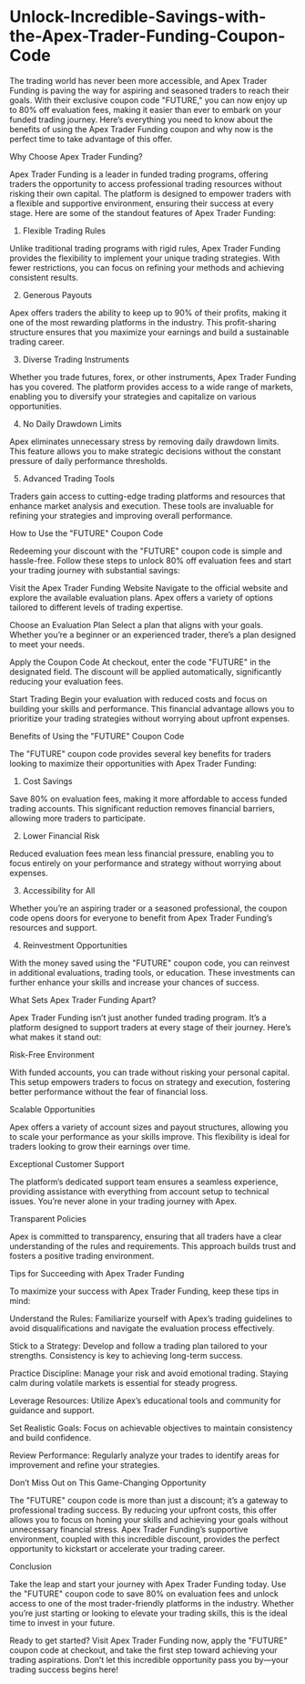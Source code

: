 # Unlock-Incredible-Savings-with-the-Apex-Trader-Funding-Coupon-Code
The trading world has never been more accessible, and Apex Trader Funding is paving the way for aspiring and seasoned traders to reach their goals. With their exclusive coupon code "FUTURE," you can now enjoy up to 80% off evaluation fees, making it easier than ever to embark on your funded trading journey. Here’s everything you need to know about the benefits of using the Apex Trader Funding coupon and why now is the perfect time to take advantage of this offer.

Why Choose Apex Trader Funding?

Apex Trader Funding is a leader in funded trading programs, offering traders the opportunity to access professional trading resources without risking their own capital. The platform is designed to empower traders with a flexible and supportive environment, ensuring their success at every stage. Here are some of the standout features of Apex Trader Funding:

1. Flexible Trading Rules

Unlike traditional trading programs with rigid rules, Apex Trader Funding provides the flexibility to implement your unique trading strategies. With fewer restrictions, you can focus on refining your methods and achieving consistent results.

2. Generous Payouts

Apex offers traders the ability to keep up to 90% of their profits, making it one of the most rewarding platforms in the industry. This profit-sharing structure ensures that you maximize your earnings and build a sustainable trading career.

3. Diverse Trading Instruments

Whether you trade futures, forex, or other instruments, Apex Trader Funding has you covered. The platform provides access to a wide range of markets, enabling you to diversify your strategies and capitalize on various opportunities.

4. No Daily Drawdown Limits

Apex eliminates unnecessary stress by removing daily drawdown limits. This feature allows you to make strategic decisions without the constant pressure of daily performance thresholds.

5. Advanced Trading Tools

Traders gain access to cutting-edge trading platforms and resources that enhance market analysis and execution. These tools are invaluable for refining your strategies and improving overall performance.

How to Use the "FUTURE" Coupon Code

Redeeming your discount with the "FUTURE" coupon code is simple and hassle-free. Follow these steps to unlock 80% off evaluation fees and start your trading journey with substantial savings:

Visit the Apex Trader Funding Website
Navigate to the official website and explore the available evaluation plans. Apex offers a variety of options tailored to different levels of trading expertise.

Choose an Evaluation Plan
Select a plan that aligns with your goals. Whether you’re a beginner or an experienced trader, there’s a plan designed to meet your needs.

Apply the Coupon Code
At checkout, enter the code "FUTURE" in the designated field. The discount will be applied automatically, significantly reducing your evaluation fees.

Start Trading
Begin your evaluation with reduced costs and focus on building your skills and performance. This financial advantage allows you to prioritize your trading strategies without worrying about upfront expenses.

Benefits of Using the "FUTURE" Coupon Code

The "FUTURE" coupon code provides several key benefits for traders looking to maximize their opportunities with Apex Trader Funding:

1. Cost Savings

Save 80% on evaluation fees, making it more affordable to access funded trading accounts. This significant reduction removes financial barriers, allowing more traders to participate.

2. Lower Financial Risk

Reduced evaluation fees mean less financial pressure, enabling you to focus entirely on your performance and strategy without worrying about expenses.

3. Accessibility for All

Whether you’re an aspiring trader or a seasoned professional, the coupon code opens doors for everyone to benefit from Apex Trader Funding’s resources and support.

4. Reinvestment Opportunities

With the money saved using the "FUTURE" coupon code, you can reinvest in additional evaluations, trading tools, or education. These investments can further enhance your skills and increase your chances of success.

What Sets Apex Trader Funding Apart?

Apex Trader Funding isn’t just another funded trading program. It’s a platform designed to support traders at every stage of their journey. Here’s what makes it stand out:

Risk-Free Environment

With funded accounts, you can trade without risking your personal capital. This setup empowers traders to focus on strategy and execution, fostering better performance without the fear of financial loss.

Scalable Opportunities

Apex offers a variety of account sizes and payout structures, allowing you to scale your performance as your skills improve. This flexibility is ideal for traders looking to grow their earnings over time.

Exceptional Customer Support

The platform’s dedicated support team ensures a seamless experience, providing assistance with everything from account setup to technical issues. You’re never alone in your trading journey with Apex.

Transparent Policies

Apex is committed to transparency, ensuring that all traders have a clear understanding of the rules and requirements. This approach builds trust and fosters a positive trading environment.

Tips for Succeeding with Apex Trader Funding

To maximize your success with Apex Trader Funding, keep these tips in mind:

Understand the Rules: Familiarize yourself with Apex’s trading guidelines to avoid disqualifications and navigate the evaluation process effectively.

Stick to a Strategy: Develop and follow a trading plan tailored to your strengths. Consistency is key to achieving long-term success.

Practice Discipline: Manage your risk and avoid emotional trading. Staying calm during volatile markets is essential for steady progress.

Leverage Resources: Utilize Apex’s educational tools and community for guidance and support.

Set Realistic Goals: Focus on achievable objectives to maintain consistency and build confidence.

Review Performance: Regularly analyze your trades to identify areas for improvement and refine your strategies.

Don’t Miss Out on This Game-Changing Opportunity

The "FUTURE" coupon code is more than just a discount; it’s a gateway to professional trading success. By reducing your upfront costs, this offer allows you to focus on honing your skills and achieving your goals without unnecessary financial stress. Apex Trader Funding’s supportive environment, coupled with this incredible discount, provides the perfect opportunity to kickstart or accelerate your trading career.

Conclusion

Take the leap and start your journey with Apex Trader Funding today. Use the "FUTURE" coupon code to save 80% on evaluation fees and unlock access to one of the most trader-friendly platforms in the industry. Whether you’re just starting or looking to elevate your trading skills, this is the ideal time to invest in your future.

Ready to get started? Visit Apex Trader Funding now, apply the "FUTURE" coupon code at checkout, and take the first step toward achieving your trading aspirations. Don’t let this incredible opportunity pass you by—your trading success begins here!
